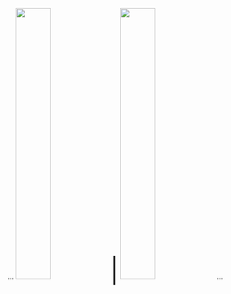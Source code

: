 ...
<img src="./you(blue).png" width="37%"></img><font size="12005px">|</font>
<img src="./you(yellow).png" width="37%"></img>
...




